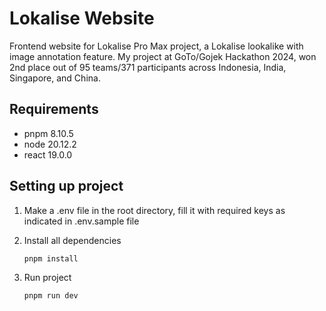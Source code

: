 # Lokalise Website

Frontend website for Lokalise Pro Max project, a Lokalise lookalike with image annotation feature.
My project at GoTo/Gojek Hackathon 2024, won 2nd place out of 95 teams/371 participants across Indonesia, India, Singapore, and China.

## Requirements

- pnpm 8.10.5
- node 20.12.2
- react 19.0.0

## Setting up project

1. Make a .env file in the root directory, fill it with required keys as indicated in .env.sample file

2. Install all dependencies
   ```
   pnpm install
   ```

3. Run project
   ```
   pnpm run dev
   ```
